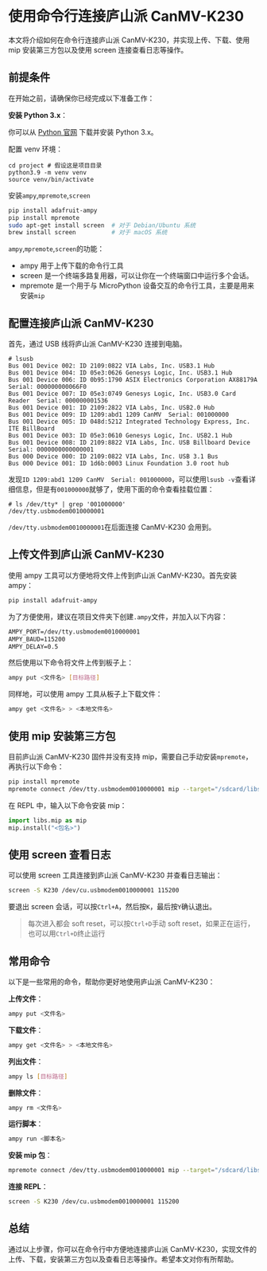 # 使用命令行连接庐山派 CanMV-K230

本文将介绍如何在命令行连接庐山派 CanMV-K230，并实现上传、下载、使用 mip 安装第三方包以及使用 screen 连接查看日志等操作。

<!--more-->

## 前提条件

在开始之前，请确保你已经完成以下准备工作：

**安装 Python 3.x**：

你可以从 [Python 官网](https://www.python.org/downloads/) 下载并安装 Python 3.x。

配置 venv 环境：

```shell
cd project # 假设这是项目目录
python3.9 -m venv venv
source venv/bin/activate
```

安装`ampy`,`mpremote`,`screen`

```bash
pip install adafruit-ampy
pip install mpremote
sudo apt-get install screen  # 对于 Debian/Ubuntu 系统
brew install screen          # 对于 macOS 系统
```

`ampy`,`mpremote`,`screen`的功能：

- ampy 用于上传下载的命令行工具
- screen 是一个终端多路复用器，可以让你在一个终端窗口中运行多个会话。
- mpremote 是一个用于与 MicroPython 设备交互的命令行工具，主要是用来安装`mip`

## 配置连接庐山派 CanMV-K230

首先，通过 USB 线将庐山派 CanMV-K230 连接到电脑。

```shell
# lsusb
Bus 001 Device 002: ID 2109:0822 VIA Labs, Inc. USB3.1 Hub
Bus 001 Device 004: ID 05e3:0626 Genesys Logic, Inc. USB3.1 Hub
Bus 001 Device 006: ID 0b95:1790 ASIX Electronics Corporation AX88179A  Serial: 000000000066F0
Bus 001 Device 007: ID 05e3:0749 Genesys Logic, Inc. USB3.0 Card Reader  Serial: 000000001536
Bus 001 Device 001: ID 2109:2822 VIA Labs, Inc. USB2.0 Hub
Bus 001 Device 009: ID 1209:abd1 1209 CanMV  Serial: 001000000
Bus 001 Device 005: ID 048d:5212 Integrated Technology Express, Inc. ITE BillBoard
Bus 001 Device 003: ID 05e3:0610 Genesys Logic, Inc. USB2.1 Hub
Bus 001 Device 008: ID 2109:8822 VIA Labs, Inc. USB Billboard Device  Serial: 0000000000000001
Bus 000 Device 000: ID 2109:0822 VIA Labs, Inc. USB 3.1 Bus
Bus 000 Device 001: ID 1d6b:0003 Linux Foundation 3.0 root hub
```

发现`ID 1209:abd1 1209 CanMV  Serial: 001000000`，可以使用`lsusb -v`查看详细信息，但是有`001000000`就够了，使用下面的命令查看挂载位置：

```shell
# ls /dev/tty* | grep '001000000'
/dev/tty.usbmodem0010000001
```

`/dev/tty.usbmodem0010000001`在后面连接 CanMV-K230 会用到。

## 上传文件到庐山派 CanMV-K230

使用 ampy 工具可以方便地将文件上传到庐山派 CanMV-K230。首先安装 ampy：

```bash
pip install adafruit-ampy
```

为了方便使用，建议在项目文件夹下创建`.ampy`文件，并加入以下内容：

```txt
AMPY_PORT=/dev/tty.usbmodem0010000001
AMPY_BAUD=115200
AMPY_DELAY=0.5
```

然后使用以下命令将文件上传到板子上：

```bash
ampy put <文件名> [目标路径]
```

同样地，可以使用 ampy 工具从板子上下载文件：

```bash
ampy get <文件名> > <本地文件名>
```

## 使用 mip 安装第三方包

目前庐山派 CanMV-K230 固件并没有支持 mip，需要自己手动安装`mpremote`，再执行以下命令：

```bash
pip install mpremote
mpremote connect /dev/tty.usbmodem0010000001 mip --target="/sdcard/libs" install mip
```

在 REPL 中，输入以下命令安装 mip：

```python
import libs.mip as mip
mip.install("<包名>")
```

## 使用 screen 查看日志

可以使用 screen 工具连接到庐山派 CanMV-K230 并查看日志输出：

```bash
screen -S K230 /dev/cu.usbmodem0010000001 115200
```

要退出 screen 会话，可以按`Ctrl+A`，然后按`K`，最后按`Y`确认退出。

> 每次进入都会 soft reset，可以按`Ctrl+D`手动 soft reset，如果正在运行，也可以用`Ctrl+D`终止运行

## 常用命令

以下是一些常用的命令，帮助你更好地使用庐山派 CanMV-K230：

**上传文件**：

```bash
ampy put <文件名>
```

**下载文件**：

```bash
ampy get <文件名> > <本地文件名>
```

**列出文件**：

```bash
ampy ls [目标路径]
```

**删除文件**：

```bash
ampy rm <文件名>
```

**运行脚本**：

```bash
ampy run <脚本名>
```

**安装 mip 包**：

```bash
mpremote connect /dev/tty.usbmodem0010000001 mip --target="/sdcard/libs" install mip
```

**连接 REPL**：

```bash
screen -S K230 /dev/cu.usbmodem0010000001 115200
```

## 总结

通过以上步骤，你可以在命令行中方便地连接庐山派 CanMV-K230，实现文件的上传、下载，安装第三方包以及查看日志等操作。希望本文对你有所帮助。

